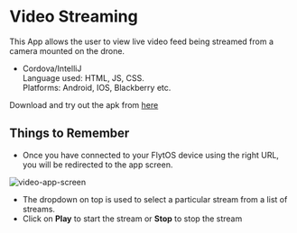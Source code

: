 # Video Streaming
This App allows the user to view live video feed being streamed from a camera mounted on the drone.

* Cordova/IntelliJ <br>
	Language used: HTML, JS, CSS.<br>
	Platforms: Android, IOS, Blackberry etc.


Download and try out the apk from [here](https://downloads.flytbase.com/flytos/downloads/apk/Flyt-Cam.apk)

## Things to Remember

* Once you have connected to your FlytOS device using the right URL, you will be redirected to the app screen.

![video-app-screen](https://cloud.githubusercontent.com/assets/6880872/24093626/c81df1d0-0d7a-11e7-9ca1-2e7c8a556b58.png)

* The dropdown on top is used to select a particular stream from a list of streams.
* Click on **Play** to start the stream or **Stop** to stop the stream
